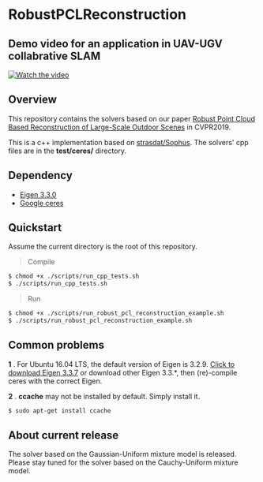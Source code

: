 # RobustPCLReconstruction

## Demo video for an application in UAV-UGV collabrative SLAM
[![Watch the video](https://github.com/ziquan111/RobustPCLReconstruction/raw/master/figure_coslam_demo.png)](https://www.youtube.com/watch?v=ZZQT_REkItU)

## Overview

This repository contains the solvers based on our paper [Robust Point Cloud Based Reconstruction of Large-Scale Outdoor Scenes](https://arxiv.org/abs/1905.09634) in CVPR2019.

This is a c++ implementation based on [strasdat/Sophus](https://github.com/strasdat/Sophus). The solvers' cpp files are in the **test/ceres/** directory.

## Dependency

  - [Eigen 3.3.0](http://eigen.tuxfamily.org/index.php?title=Main_Page)
  - [Google ceres](http://ceres-solver.org/)

## Quickstart
Assume the current directory is the root of this repository.

> Compile
```sh
$ chmod +x ./scripts/run_cpp_tests.sh
$ ./scripts/run_cpp_tests.sh
```

> Run
```sh
$ chmod +x ./scripts/run_robust_pcl_reconstruction_example.sh
$ ./scripts/run_robust_pcl_reconstruction_example.sh
```

## Common problems
**1** . For Ubuntu 16.04 LTS, the default version of Eigen is 3.2.9. 
[Click to download Eigen 3.3.7](http://bitbucket.org/eigen/eigen/get/3.3.7.zip) or download other Eigen 3.3.*, then (re)-compile ceres with the correct Eigen.

**2** . **ccache** may not be installed by default. Simply install it.
```sh
$ sudo apt-get install ccache
```

## About current release
The solver based on the Gaussian-Uniform mixture model is released.
Please stay tuned for the solver based on the Cauchy-Uniform mixture model.

